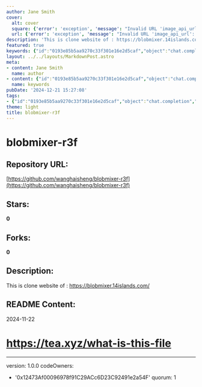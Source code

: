 ```yaml
---
author: Jane Smith
cover:
  alt: cover
  square: {'error': 'exception', 'message': "Invalid URL 'image_api_url': No scheme supplied. Perhaps you meant https://image_api_url?"}
  url: {'error': 'exception', 'message': "Invalid URL 'image_api_url': No scheme supplied. Perhaps you meant https://image_api_url?"}
description: 'This is clone website of : https://blobmixer.14islands.com/'
featured: true
keywords: {"id":"0193e85b5aa9270c33f301e16e2d5caf","object":"chat.completion","created":1734770121,"model":"Qwen/Qwen2.5-7B-Instruct","choices":[{"index":0,"message":{"role":"assistant","content":"Based on the provided text, here are the extracted keywords and tags:\n\n### Keywords:\n- blobmixer-r3f\n- clone\n- website\n- 1.0.0\n- version\n- codeOwners\n- 0x12473Af00096978f91C29ACc6D23C92491e2a54F\n- quorum\n\n### Tags:\n- #blobmixer\n- #clone\n- #website\n- #version\n- #codeOwners\n- #quorum"},"finish_reason":"stop"}],"usage":{"prompt_tokens":148,"completion_tokens":123,"total_tokens":271},"system_fingerprint":""}
layout: ../../layouts/MarkdownPost.astro
meta:
- content: Jane Smith
  name: author
- content: {"id":"0193e85b5aa9270c33f301e16e2d5caf","object":"chat.completion","created":1734770121,"model":"Qwen/Qwen2.5-7B-Instruct","choices":[{"index":0,"message":{"role":"assistant","content":"Based on the provided text, here are the extracted keywords and tags:\n\n### Keywords:\n- blobmixer-r3f\n- clone\n- website\n- 1.0.0\n- version\n- codeOwners\n- 0x12473Af00096978f91C29ACc6D23C92491e2a54F\n- quorum\n\n### Tags:\n- #blobmixer\n- #clone\n- #website\n- #version\n- #codeOwners\n- #quorum"},"finish_reason":"stop"}],"usage":{"prompt_tokens":148,"completion_tokens":123,"total_tokens":271},"system_fingerprint":""}
  name: keywords
pubDate: '2024-12-21 15:27:08'
tags:
- {"id":"0193e85b5aa9270c33f301e16e2d5caf","object":"chat.completion","created":1734770121,"model":"Qwen/Qwen2.5-7B-Instruct","choices":[{"index":0,"message":{"role":"assistant","content":"Based on the provided text, here are the extracted keywords and tags:\n\n### Keywords:\n- blobmixer-r3f\n- clone\n- website\n- 1.0.0\n- version\n- codeOwners\n- 0x12473Af00096978f91C29ACc6D23C92491e2a54F\n- quorum\n\n### Tags:\n- #blobmixer\n- #clone\n- #website\n- #version\n- #codeOwners\n- #quorum"},"finish_reason":"stop"}],"usage":{"prompt_tokens":148,"completion_tokens":123,"total_tokens":271},"system_fingerprint":""}
theme: light
title: blobmixer-r3f
---
```


# blobmixer-r3f

## Repository URL: 
[https://github.com/wanghaisheng/blobmixer-r3f](https://github.com/wanghaisheng/blobmixer-r3f)

## Stars: 
**0**

## Forks: 
**0**

## Description: 
This is clone website of : https://blobmixer.14islands.com/

## README Content: 
2024-11-22

# https://tea.xyz/what-is-this-file

---

version: 1.0.0
codeOwners:

- '0x12473Af00096978f91C29ACc6D23C92491e2a54F'
  quorum: 1

